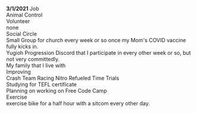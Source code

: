 **3/1/2021**
Job  
  Animal Control  
Volunteer  
  none  
Social Circle  
  Small Group for church every week or so once my Mom's COVID vaccine fully kicks in.  
  Yugioh Progression Discord that I participate in every other week or so, but not very committedly.  
  My family that I live with  
Improving  
  Crash Team Racing Nitro Refueled Time Trials  
  Studying for TEFL certificate  
  Planning on working on Free Code Camp  
Exercise  
  exercise bike for a half hour with a sitcom every other day.  
  
